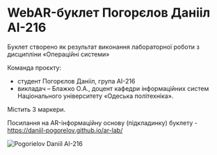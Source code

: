 # WebAR-буклет Погорєлов Данііл АІ-216
Буклет створено як результат виконання лабораторної роботи з дисципліни «Операційні системи»

Команда проєкту:
+ студент Погорєлов Данііл, група АІ-216
+ викладач – Блажко О.А., доцент кафедри інформаційних систем Національного університету «Одеська політехніка».

Містить 3 маркери.

Посилання на AR-інформаційну основу (підкладинку) буклету - https://daniil-pogorelov.github.io/ar-lab/

![Pogorielov Daniil AI-216](https://user-images.githubusercontent.com/35654488/160078849-c942466f-e477-4691-b4ef-d3e10e302b69.png)
